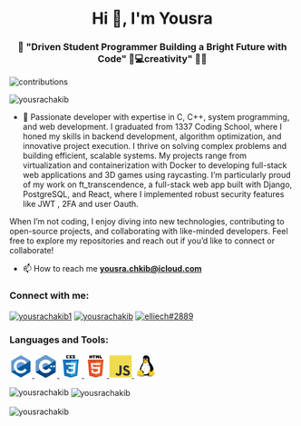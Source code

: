 <h1 align="center">Hi 👋, I'm Yousra</h1>
<h3 align="center">🌟 "Driven Student Programmer Building a Bright Future with Code" 🚀💻creativity" 🌈✨</h3>

<p></p>

<!-- ![school-of-athens](https://user-images.githubusercontent.com/69278312/210283692-ee10d5d7-34b4-4fef-9017-6d2ffa4503df.jpg) -->
![contributions](https://user-images.githubusercontent.com/69278312/213488373-97e791d5-6faf-401f-b568-bb7cef990226.svg)
<!-- ![yousrachakib's 42 stats](https://badge.mediaplus.ma/levi/yousrachakib) -->

<p></p>

<p align="left"> <img src="https://komarev.com/ghpvc/?username=yousrachakib&label=Profile%20views&color=0e75b6&style=flat" alt="yousrachakib" /> </p>

- 🌱 Passionate developer with expertise in C, C++, system programming, and web development. I graduated from 1337 Coding School, where I honed my skills in backend development, algorithm optimization, and innovative project execution.
I thrive on solving complex problems and building efficient, scalable systems. My projects range from virtualization and containerization with Docker to developing full-stack web applications and 3D games using raycasting. I’m particularly proud of my work on ft_transcendence, a full-stack web app built with Django, PostgreSQL, and React, where I implemented robust security features like JWT , 2FA and user Oauth.

When I’m not coding, I enjoy diving into new technologies, contributing to open-source projects, and collaborating with like-minded developers. Feel free to explore my repositories and reach out if you’d like to connect or collaborate!

- 📫 How to reach me **yousra.chkib@icloud.com**

<h3 align="left">Connect with me:</h3>
<p align="left">
<a href="https://twitter.com/yousrachakib1" target="blank"><img align="center" src="https://raw.githubusercontent.com/rahuldkjain/github-profile-readme-generator/master/src/images/icons/Social/twitter.svg" alt="yousrachakib1" height="30" width="40" /></a>
<a href="https://instagram.com/yousrachakib" target="blank"><img align="center" src="https://raw.githubusercontent.com/rahuldkjain/github-profile-readme-generator/master/src/images/icons/Social/instagram.svg" alt="yousrachakib" height="30" width="40" /></a>
<a href="https://discord.gg/elliech#2889" target="blank"><img align="center" src="https://raw.githubusercontent.com/rahuldkjain/github-profile-readme-generator/master/src/images/icons/Social/discord.svg" alt="elliech#2889" height="30" width="40" /></a>
</p>

<h3 align="left">Languages and Tools:</h3>
<p align="left"> <a href="https://www.cprogramming.com/" target="_blank" rel="noreferrer"> <img src="https://raw.githubusercontent.com/devicons/devicon/master/icons/c/c-original.svg" alt="c" width="40" height="40"/> </a> <a href="https://www.w3schools.com/cpp/" target="_blank" rel="noreferrer"> <img src="https://raw.githubusercontent.com/devicons/devicon/master/icons/cplusplus/cplusplus-original.svg" alt="cplusplus" width="40" height="40"/> </a> <a href="https://www.w3schools.com/css/" target="_blank" rel="noreferrer"> <img src="https://raw.githubusercontent.com/devicons/devicon/master/icons/css3/css3-original-wordmark.svg" alt="css3" width="40" height="40"/> </a> <a href="https://www.w3.org/html/" target="_blank" rel="noreferrer"> <img src="https://raw.githubusercontent.com/devicons/devicon/master/icons/html5/html5-original-wordmark.svg" alt="html5" width="40" height="40"/> </a> <a href="https://developer.mozilla.org/en-US/docs/Web/JavaScript" target="_blank" rel="noreferrer"> <img src="https://raw.githubusercontent.com/devicons/devicon/master/icons/javascript/javascript-original.svg" alt="javascript" width="40" height="40"/> </a> <a href="https://www.linux.org/" target="_blank" rel="noreferrer"> <img src="https://raw.githubusercontent.com/devicons/devicon/master/icons/linux/linux-original.svg" alt="linux" width="40" height="40"/> </a> </p>

<p><img align="left" src="https://github-readme-stats.vercel.app/api/top-langs?username=yousrachakib&show_icons=true&locale=en&layout=compact" alt="yousrachakib" /></p>

<p>&nbsp;<img align="center" src="https://github-readme-stats.vercel.app/api?username=yousrachakib&show_icons=true&locale=en" alt="yousrachakib" /></p>

<p><img align="center" src="https://github-readme-streak-stats.herokuapp.com/?user=yousrachakib&" alt="yousrachakib" /></p>
